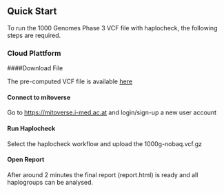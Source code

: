
## Quick Start

To run the 1000 Genomes Phase 3 VCF file  with haplocheck, the following steps are required.


### Cloud Plattform 

####Download File 

The pre-computed VCF file is available [here](https://github.com/genepi/haplocheck/raw/master/test-data/contamination/1000G/all/1000g-nobaq.vcf.gz)

#### Connect to mitoverse
Go to https://mitoverse.i-med.ac.at and login/sign-up a new user account

#### Run Haplocheck
Select the haplocheck workflow and upload the 1000g-nobaq.vcf.gz

#### Open Report
After around 2 minutes the final report (report.html) is ready and all haplogroups can be analysed.



